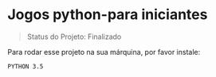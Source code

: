 <h1>Jogos python-para iniciantes</h1>

> Status do Projeto: Finalizado

Para rodar esse projeto na sua márquina, por favor instale: 

```
PYTHON 3.5

```
